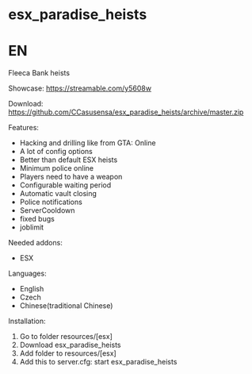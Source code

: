 # esx_paradise_heists

EN
===
Fleeca Bank heists

Showcase:
https://streamable.com/y5608w

Download:
https://github.com/CCasusensa/esx_paradise_heists/archive/master.zip

Features:
- Hacking and drilling like from GTA: Online
- A lot of config options
- Better than default ESX heists
- Minimum police online
- Players need to have a weapon
- Configurable waiting period
- Automatic vault closing
- Police notifications
- ServerCooldown
- fixed bugs
- joblimit

Needed addons:
- ESX

Languages:
- English
- Czech
- Chinese(traditional Chinese)

Installation:
1. Go to folder resources/[esx]
2. Download esx_paradise_heists
3. Add folder to resources/[esx]
4. Add this to server.cfg: start esx_paradise_heists
